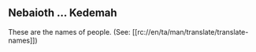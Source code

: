 ## Nebaioth ... Kedemah ##

These are the names of people. (See: [[rc://en/ta/man/translate/translate-names]])